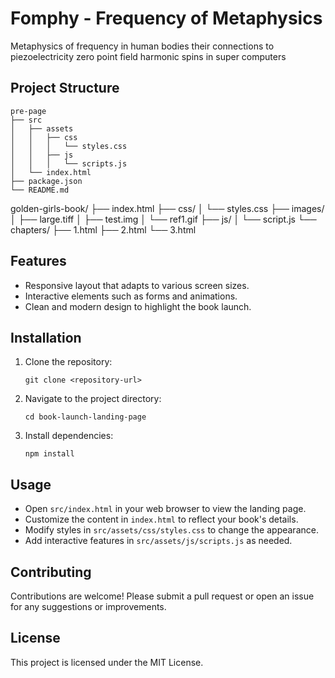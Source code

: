 # Fomphy -  Frequency of Metaphysics

Metaphysics of frequency in human bodies their connections to piezoelectricity zero point field harmonic spins in super computers

## Project Structure

```
pre-page
├── src
│   ├── assets
│   │   ├── css
│   │   │   └── styles.css
│   │   ├── js
│   │   │   └── scripts.js
│   └── index.html
├── package.json
└── README.md
```
golden-girls-book/
├── index.html
├── css/
│   └── styles.css
├── images/
│   ├── large.tiff
│   ├── test.img
│   └── ref1.gif
├── js/
│   └── script.js
└── chapters/
    ├── 1.html
    ├── 2.html
    └── 3.html

## Features

- Responsive layout that adapts to various screen sizes.
- Interactive elements such as forms and animations.
- Clean and modern design to highlight the book launch.

## Installation

1. Clone the repository:
   ```
   git clone <repository-url>
   ```
2. Navigate to the project directory:
   ```
   cd book-launch-landing-page
   ```
3. Install dependencies:
   ```
   npm install
   ```

## Usage

- Open `src/index.html` in your web browser to view the landing page.
- Customize the content in `index.html` to reflect your book's details.
- Modify styles in `src/assets/css/styles.css` to change the appearance.
- Add interactive features in `src/assets/js/scripts.js` as needed.

## Contributing

Contributions are welcome! Please submit a pull request or open an issue for any suggestions or improvements.

## License

This project is licensed under the MIT License.
